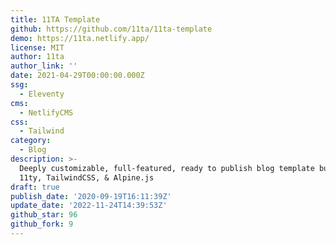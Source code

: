 ```yaml
---
title: 11TA Template
github: https://github.com/11ta/11ta-template
demo: https://11ta.netlify.app/
license: MIT
author: 11ta
author_link: ''
date: 2021-04-29T00:00:00.000Z
ssg:
  - Eleventy
cms:
  - NetlifyCMS
css:
  - Tailwind
category:
  - Blog
description: >-
  Deeply customizable, full-featured, ready to publish blog template built with
  11ty, TailwindCSS, & Alpine.js
draft: true
publish_date: '2020-09-19T16:11:39Z'
update_date: '2022-11-24T14:39:53Z'
github_star: 96
github_fork: 9
--- 
```

